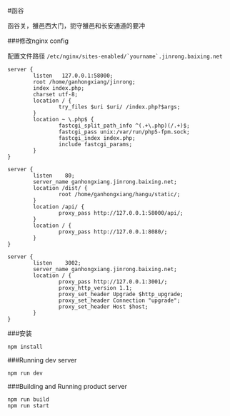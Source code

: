 #函谷

函谷关，雒邑西大门，扼守雒邑和长安通道的要冲

###修改nginx config

配置文件路径 ``` /etc/nginx/sites-enabled/`yourname`.jinrong.baixing.net ```

```
server {
        listen   127.0.0.1:58000;
        root /home/ganhongxiang/jinrong;
        index index.php;
        charset utf-8;
        location / {
                try_files $uri $uri/ /index.php?$args;
        }
        location ~ \.php$ {
                fastcgi_split_path_info ^(.+\.php)(/.+)$;
                fastcgi_pass unix:/var/run/php5-fpm.sock;
                fastcgi_index index.php;
                include fastcgi_params;
        }
}

server {
        listen    80;
        server_name ganhongxiang.jinrong.baixing.net;
        location /dist/ {
                root /home/ganhongxiang/hangu/static/;
        }
        location /api/ {
                proxy_pass http://127.0.0.1:58000/api/;
        }
        location / {
                proxy_pass http://127.0.0.1:8080/;
        }
}

server {
        listen    3002;
        server_name ganhongxiang.jinrong.baixing.net;
        location / {
                proxy_pass http://127.0.0.1:3001/;
                proxy_http_version 1.1;
                proxy_set_header Upgrade $http_upgrade;
                proxy_set_header Connection "upgrade";
                proxy_set_header Host $host;
        }
}
```

###安装
```
npm install
```

###Running dev server
```
npm run dev 
```

###Building and Running product server
```
npm run build
npm run start
```